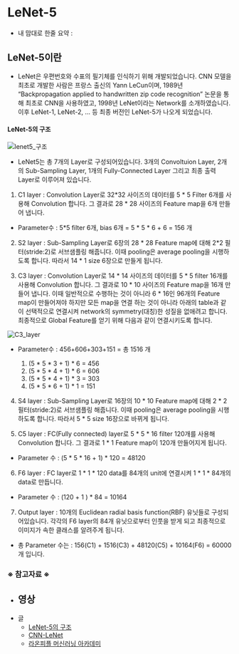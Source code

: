 # LeNet-5

+ 내 맘대로 한줄 요약 : 

## LeNet-5이란
  - LeNet은 우편번호와 수표의 필기체를 인식하기 위해 개발되었습니다. CNN 모델을 최초로 개발한 사람은 프랑스 출신의 Yann LeCun이며, 1989년 “Backpropagation applied to handwritten zip code recognition” 논문을 통해 최초로 CNN을 사용하였고, 1998년 LeNet이라는 Network를 소개하였습니다. 이후 LeNet-1, LeNet-2, ... 등 최종 버전인 LeNet-5가 나오게 되었습니다.

#### LeNet-5의 구조

![lenet5_구조](https://user-images.githubusercontent.com/40276516/74128881-98d5c680-4c21-11ea-9d33-cdde723ea337.png)

  - LeNet5는 총 7개의 Layer로 구성되어있습니다. 3개의 Convoltuion Layer, 2개의 Sub-Sampling Layer, 1개의 Fully-Connected Layer 그리고 최종 출력 Layer로 이루어져 있습니다.

  1) C1 layer : Convolution Layer로 32*32 사이즈의 데이터를 5 * 5 Filter 6개를 사용해 Convolution 합니다. 그 결과로 28 * 28 사이즈의 Feature map을 6개 만들어 냅니다.
- Parameter수 : 5*5 filter 6개, bias 6개 = 5 * 5 * 6 + 6 = 156 개

 2) S2 layer : Sub-Sampling Layer로 6장의 28 * 28 Feature map에 대해 2*2 필터(stride:2)로 서브샘플링 해줍니다. 이때 pooling은 average pooling을 시행하도록 합니다. 따라서 14 * 1 size 6장으로 만들게 됩니다.
 
 3) C3 layer : Convolution Layer로 14 * 14 사이즈의 데이터를 5 * 5 filter 16개를 사용해 Convolution 합니다. 그 결과로 10 * 10 사이즈의 Feature map을 16개 만들어 냅니다. 이때 일반적으로 수행하는 것이 아니라 6 * 16인 96개의 Feature map이 만들어져야 하지만 모든 map을 연결 하는 것이 아니라 아래의 table과 같이 선택적으로 연결시켜 network의 symmetry(대칭)한 성질을 없애려고 합니다. 최종적으로 Global Feature를 얻기 위해 다음과 같이 연결시키도록 합니다.
 
![C3_layer](https://user-images.githubusercontent.com/40276516/74229884-9bf6b280-4d06-11ea-95a3-49da55dbb0a4.png)

- Parameter수 : 456+606+303+151 = 총 1516 개

  1) (5 * 5 * 3 + 1) * 6 = 456
  2) (5 * 5 * 4 + 1) * 6 = 606
  3) (5 * 5 * 4 + 1) * 3 = 303
  4) (5 * 5 * 6 + 1) * 1 = 151


 4) S4 layer : Sub-Sampling Layer로 16장의 10 * 10 Feature map에 대해 2 * 2 필터(stride:2)로 서브샘플링 해줍니다. 이때 pooling은 average pooling을 시행하도록 합니다. 따라서 5 * 5 size 16장으로 바뀌게 됩니다.
  
  
 5) C5 layer : FC(Fully connected) layer로 5 * 5 * 16 filter 120개를 사용해 Convolution 합니다. 그 결과로 1 * 1 Feature map이 120개 만들어지게 됩니다.
 
 - Parameter 수 : (5 * 5 * 16 + 1) * 120 = 48120
 
 6) F6 layer : FC layer로 1 * 1 * 120 data를 84개의 unit에 연결시켜 1 * 1 * 84개의 data로 만듭니다.
 
 - Parameter 수 : (120 + 1 ) * 84 = 10164

 7) Output layer : 10개의 Euclidean radial basis function(RBF) 유닛들로 구성되어있습니다. 각각의 F6 layer의 84개 유닛으로부터 인풋을 받게 되고 최종적으로 이미지가 속한 클래스를 알려주게 됩니다.
 
 - 총 Parameter 수는 : 156(C1) + 1516(C3) + 48120(C5) + 10164(F6) = 60000 개 입니다.

### ※ 참고자료 ※
- 영상
  - 
- 글
  - [LeNet-5의 구조](https://bskyvision.com/418)
  - [CNN-LeNet](https://reniew.github.io/07/)
  - [라온피플 머신러닝 아카데미](https://m.blog.naver.com/PostView.nhn?blogId=laonple&logNo=220648539191&proxyReferer=https%3A%2F%2Fwww.google.com%2F)
